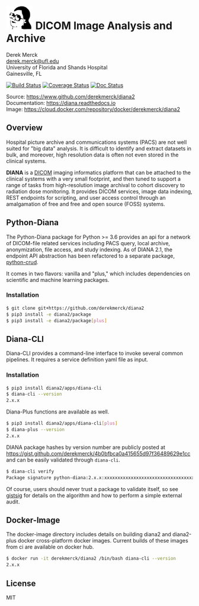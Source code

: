 ![logo](resources/images/diana_logo_sm.png) DICOM Image Analysis and Archive
==================

Derek Merck  
<derek.merck@ufl.edu>  
University of Florida and Shands Hospital  
Gainesville, FL  

[![Build Status](https://travis-ci.org/derekmerck/diana2.svg?branch=master)](https://travis-ci.org/derekmerck/diana2)
[![Coverage Status](https://codecov.io/gh/derekmerck/diana2/branch/master/graph/badge.svg)](https://codecov.io/gh/derekmerck/diana2)
[![Doc Status](https://readthedocs.org/projects/diana/badge/?version=master)](https://diana.readthedocs.io/en/master/?badge=master)

Source: <https://www.github.com/derekmerck/diana2>  
Documentation: <https://diana.readthedocs.io>  
Image:  <https://cloud.docker.com/repository/docker/derekmerck/diana2>


Overview
----------------

Hospital picture archive and communications systems (PACS) are not well suited for "big data" analysis.  It is difficult to identify and extract datasets in bulk, and moreover, high resolution data is often not even stored in the clinical systems.

**DIANA** is a [DICOM][] imaging informatics platform that can be attached to the clinical systems with a very small footprint, and then tuned to support a range of tasks from high-resolution image archival to cohort discovery to radiation dose monitoring.  It provides DICOM services, image data indexing, REST endpoints for scripting, and user access control through an amalgamation of free and free and open source (FOSS) systems.

[DICOM]: http://www.dicomstandard.org/


Python-Diana
----------------

The Python-Diana package for Python >= 3.6 provides an api for a network of DICOM-file related services including PACS query, local archive, anonymization, file access, and study indexing.  As of DIANA 2.1, the endpoint API abstraction has been refactored to a separate package, [python-crud][].

[python-crud]: https://github.com/derekmerck/pycrud

It comes in two flavors: vanilla and "plus," which includes dependencies on scientific and machine learning packages.

### Installation

```bash
$ git clone git+https://github.com/derekmerck/diana2
$ pip3 install -e diana2/package
$ pip3 install -e diana2/package[plus]
```

Diana-CLI
-----------------

Diana-CLI provides a command-line interface to invoke several common pipelines.  It requires a service definition yaml file as input.

### Installation

```bash
$ pip3 install diana2/apps/diana-cli
$ diana-cli --version
2.x.x
```

Diana-Plus functions are available as well.
```bash
$ pip3 install diana2/apps/diana-cli[plus]
$ diana-plus --version
2.x.x
```

DIANA package hashes by version number are publicly posted at <https://gist.github.com/derekmerck/4b0bfbca0a415655d97f36489629e1cc> and can be easily validated through `diana-cli`.

```bash
$ diana-cli verify
Package signature python-diana:2.x.x:xxxxxxxxxxxxxxxxxxxxxxxxxxxxxxxxxxxxxxx is valid.
```

Of course, users should never trust a package to validate itself, so see [gistsig][] for details on the algorithm and how to perform a simple external audit.

[gistsig]: https://github.com/derekmerck/gistsig


Docker-Image
----------------

The docker-image directory includes details on building diana2 and diana2-plus docker cross-platform docker images.  Current builds of these images from ci are available on docker hub.

```bash
$ docker run -it derekmerck/diana2 /bin/bash diana-cli --version
2.x.x
```


License
-------

MIT
